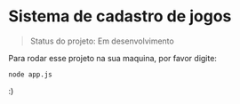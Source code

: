 # Sistema de cadastro de jogos</h1>

>  Status do projeto: Em desenvolvimento

Para rodar esse projeto na sua maquina, por favor digite:

```
node app.js
```


:)